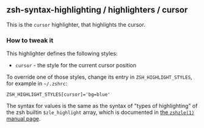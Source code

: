 zsh-syntax-highlighting / highlighters / cursor
-----------------------------------------------

This is the `cursor` highlighter, that highlights the cursor.


### How to tweak it

This highlighter defines the following styles:

* `cursor` - the style for the current cursor position

To override one of those styles, change its entry in `ZSH_HIGHLIGHT_STYLES`,
for example in `~/.zshrc`:

    ZSH_HIGHLIGHT_STYLES[cursor]='bg=blue'

The syntax for values is the same as the syntax of "types of highlighting" of
the zsh builtin `$zle_highlight` array, which is documented in [the `zshzle(1)`
manual page][zshzle-Character-Highlighting].

[zshzle-Character-Highlighting]: http://zsh.sourceforge.net/Doc/Release/Zsh-Line-Editor.html#Character-Highlighting
